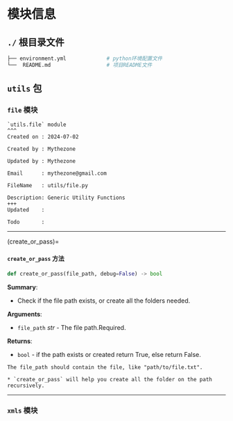 # 模块信息
## `./` 根目录文件

```bash
├── environment.yml             # python环境配置文件
└──  README.md                  # 项目README文件
```


## `utils` 包

### `file` 模块

<a id="file"></a>
````{card} Information
`utils.file` module
^^^
Created on : 2024-07-02 

Created by : Mythezone

Updated by : Mythezone

Email      : mythezone@gmail.com

FileName   : utils/file.py

Description: Generic Utility Functions
+++
Updated    : 

Todo       :
````

---
(create_or_pass)=
#### `create_or_pass` 方法

```python
def create_or_pass(file_path, debug=False) -> bool
```

**Summary**:
* Check if the file path exists, or create all the folders needed.

**Arguments**:

- `file_path` _str_ - The file path.Required.
  

**Returns**:

- `bool` - if the path exists or created return True, else return False.



```{warning}
The file_path should contain the file, like "path/to/file.txt".
```

```{note}
* `create_or_pass` will help you create all the folder on the path recursively.
```
---

### `xmls` 模块
